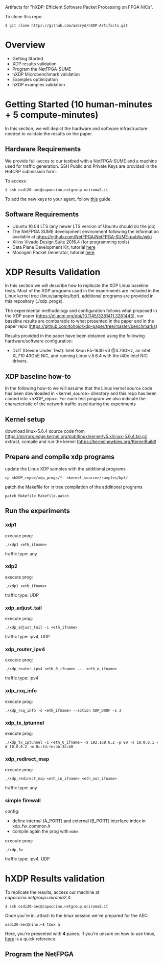 Artifacts for "hXDP: Efficient Software Packet Processing on FPGA NICs".

To clone this repo:
```(bash)
$ git clone https://github.com/axbryd/hXDP-Artifacts.git
```

# Overview
* Getting Started 
* XDP results validation
* Program the NetFPGA-SUME 
* hXDP Microbenchmark validation
* Examples optimization
* hXDP examples validation

# Getting Started (10 human-minutes + 5 compute-minutes)
In this section, we will depict the hardware and software infrastructure needed to validate the results on the paper.

## Hardware Requirements
We provide full-acces to our testbed with a NetFPGA-SUME and a machine used for traffic generation. SSH Public and Private Keys are provided in the HotCRP submission form.

To access:
```(bash)
$ ssh osdi20-aec@capoccino.netgroup.uniroma2.it
```
To add the new keys to your agent, follow [this](https://www.ssh.com/ssh/add) guide.

## Software Requirements
* Ubuntu 16.04 LTS (any newer LTS version of Ubuntu should do the job)
* The NetFPGA SUME development environment following the information available at https://github.com/NetFPGA/NetFPGA-SUME-public/wiki
* Xilinx Vivado Design Suite 2016.4 (for programming tools)
* Data Plane Development Kit, tutorial [here](https://doc.dpdk.org/guides/linux_gsg/intro.html)
* Moongen Packet Generator, tutorial [here](https://github.com/emmericp/MoonGen)

# XDP Results Validation
In this section we will describe how to replicate the XDP Linux baseline tests. 
Most of the XDP programs used in the experiments are included in the Linux kernel tree (linux/samples/bpf), 
additional programs are provided in this repository (./xdp_progs). 

The experimental methodology and configuration follows what proposed in the XDP paper (https://dl.acm.org/doi/10.1145/3281411.3281443), 
our baseline results are combarable to what presented in the paper and in the paper repo (https://github.com/tohojo/xdp-paper/tree/master/benchmarks)

Results provided in the paper have been obtained using the following hardware/software configuration:

* DUT (Device Under Test): Intel Xeon E5-1630 v3 @3.70GHz, an Intel XL710 40GbE NIC, and running Linux v.5.6.4 with the i40e Intel NIC drivers. 

## XDP baseline how-to

In the following how-to we will assume that the Linux kernel source code has been downloaded in <kernel_source> directory and this repo has been cloned into <hXDP_repo>. For each test program we also indicate the characteristic of the network traffic used during the experiments 

## Kernel setup

download linux-5.6.4 source code from https://mirrors.edge.kernel.org/pub/linux/kernel/v5.x/linux-5.6.4.tar.gz
extract, compile and run the kernel (https://kernelnewbies.org/KernelBuild)

## Prepare and compile xdp programs

update the Linux XDP samples with the additional programs

```
cp <hXDP_repo>/xdp_progs/*  <kernel_source>/samples/bpf/
```

patch the Makefile for in tree compilation of the additional programs   

```
patch Makefile Makefile.patch
```

## Run the experiments

### xdp1

execute prog:
```
./xdp1 <eth_ifname>
```
traffic type: any

### xdp2 

execute prog:
```
./xdp1 <eth_ifname>
```
traffic type: UDP

### xdp_adjust_tail 

execute prog:
```
./xdp_adjust_tail -i <eth_ifname>
```
traffic type: ipv4, UDP

### xdp_router_ipv4

execute prog:
```
./xdp_router_ipv4 <eth_0_ifname> ... <eth_n_ifname>
```
traffic type: ipv4

### xdp_rxq_info 

execute prog:
```
./xdp_rxq_info -d <eth_ifname> --action XDP_DROP -s 3
```

### xdp_tx_iptunnel

execute prog:
```
./xdp_tx_iptunnel -i <eth_0_ifname> -a 192.168.0.2 -p 80 -s 10.0.0.1 -d 10.0.0.2 -m 0c:fd:fe:bb:3d:b0
```
### xdp_redirect_map
execute prog:
```
./xdp_redirect_map <eth_in_ifname> <eth_out_ifname> 
```
traffic type: any

### simple firewall

config:
* define internal (A_PORT) and external (B_PORT) interface index in xdp_fw_common.h 
* compile again the prog with ```make```

execute prog:
```
./xdp_fw
```
traffic type: ipv4, UDP

# hXDP Results validation
To replicate the results, access our machine at *capoccino.netgroup.uniroma2.it*:
```(bash)
$ ssh osdi20-aec@capoccino.netgroup.uniroma2.it
```
Once you're in, attach to the *tmux* session we've prepared for the AEC:
```(bash)
osdi20-aec@nino:~$ tmux a
```
Here, you're presented with **4** panes. If you're unsure on how to use tmux, [here](https://tmuxcheatsheet.com/) is a quick reference.
 ## Program the NetFPGA
